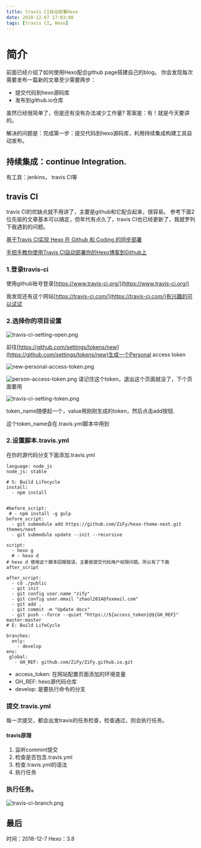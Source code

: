 ```yaml
---
title: travis CI自动部署Hexo
date: 2018-12-07 17:03:08
tags: [travis CI, Hexo]
---
```


# 简介

前面已经介绍了如何使用Hexo配合github page搭建自己的blog。
你会发现每次需要发布一篇新的文章至少需要两步：

- 提交代码到hexo源码库
- 发布到github.io仓库

虽然已经很简单了，但是还有没有办法减少工作量?
答案是：有！就是今天要讲的。

解决的问题是：完成第一步：提交代码到hexo源码库，利用持续集成构建工具自动发布。

## 持续集成：continue Integration.
有工具：jenkins， travis CI等


## travis CI
travis CI的优缺点就不用讲了，主要是github和它配合起来，很容易。
参考下面2位先驱的文章基本可以搞定，但年代有点久了，travis CI也已经更新了，我就罗列下我遇到的问题。

[基于Travis CI实现 Hexo 在 Github 和 Coding 的同步部署](https://blog.csdn.net/qinyuanpei/article/details/79388983)

[手把手教你使用Travis CI自动部署你的Hexo博客到Github上](https://blog.csdn.net/woblog/article/details/51319364)

### 1.登录travis-ci

使用github账号登录[https://www.travis-ci.org/](https://www.travis-ci.org/)

我发现还有这个网站[https://travis-ci.com/](https://travis-ci.com/)有兴趣的可以试试

### 2.选择你的项目设置

![travis-ci-setting-open.png](travis-ci-setting-open.png)

前往[https://github.com/settings/tokens/new](https://github.com/settings/tokens/new)生成一个Personal access token

![new-personal-access-token.png](new-personal-access-token.png)

![person-access-token.png](person-access-token.png)
请记住这个token，退出这个页面就没了，下个页面要用

![travis-ci-setting-token.png](travis-ci-setting-token.png)

token_name随便起一个，value用刚刚生成的token，然后点击add按钮.

这个token_name会在.travis.yml脚本中用到

### 2.设置脚本.travis.yml
在你的源代码分支下面添加.travis.yml

```
language: node_js
node_js: stable

# S: Build Lifecycle
install:
  - npm install


#before_script:
 # - npm install -g gulp
before_script:
  - git submodule add https://github.com/ZiFy/hexo-theme-next.git themes/next
  - git submodule update --init --recursive

script:
  - hexo g
  # - hexo d
# hexo d 使用这个脚本回报错误，主要是提交代码用户权限问题。所以有了下面after_script

after_script:
  - cd ./public
  - git init
  - git config user.name "zify"
  - git config user.email "zhaol2014@foxmail.com"
  - git add .
  - git commit -m "Update docs"
  - git push --force --quiet "https://${access_token}@${GH_REF}" master:master
# E: Build LifeCycle

branches:
  only:
    - develop
env:
 global:
   - GH_REF: github.com/ZiFy/ZiFy.github.io.git

```
- access_token: 在网站配置页面添加的环境变量
- GH_REF: hexo源代码仓库
- develop: 是要执行命令的分支

### 提交.travis.yml
每一次提交，都会出发travis的任务检查，检查通过，则会执行任务。

#### travis原理

1. 监听commint提交
2. 检查是否包含.travis.yml
3. 检查.travis.yml的语法
4. 执行任务

### 执行任务。

![travis-ci-branch.png](travis-ci-branch.png)

## 最后
时间：2018-12-7
Hexo：3.8




